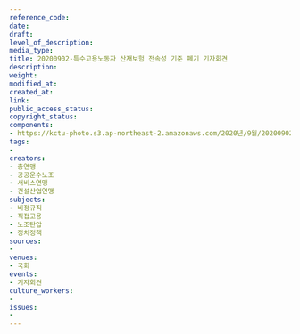 ```yaml
---
reference_code: 
date: 
draft: 
level_of_description: 
media_type: 
title: 20200902-특수고용노동자 산재보험 전속성 기준 폐기 기자회견
description: 
weight: 
modified_at: 
created_at: 
link: 
public_access_status: 
copyright_status: 
components:
- https://kctu-photo.s3.ap-northeast-2.amazonaws.com/2020년/9월/20200902-특수고용노동자+산재보험+전속성+기준+폐기+기자회견/_5D_0314.jpg
tags:
- 
creators:
- 총연맹
- 공공운수노조
- 서비스연맹
- 건설산업연맹
subjects:
- 비정규직
- 직접고용
- 노조탄압
- 정치정책
sources:
- 
venues:
- 국회
events:
- 기자회견
culture_workers:
- 
issues:
- 
---
```

